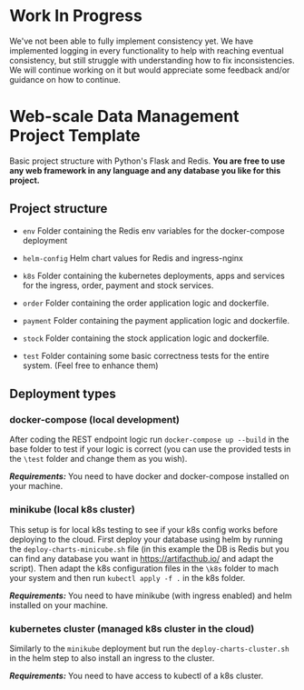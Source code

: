 # Work In Progress
We've not been able to fully implement consistency yet. We have implemented logging in every functionality to help with reaching eventual consistency, but still struggle with understanding how to fix inconsistencies. We will continue working on it but would appreciate some feedback and/or guidance on how to continue.

# Web-scale Data Management Project Template

Basic project structure with Python's Flask and Redis.
**You are free to use any web framework in any language and any database you like for this project.**

## Project structure

* `env`
    Folder containing the Redis env variables for the docker-compose deployment

* `helm-config`
   Helm chart values for Redis and ingress-nginx

* `k8s`
    Folder containing the kubernetes deployments, apps and services for the ingress, order, payment and stock services.

* `order`
    Folder containing the order application logic and dockerfile.

* `payment`
    Folder containing the payment application logic and dockerfile.

* `stock`
    Folder containing the stock application logic and dockerfile.

* `test`
    Folder containing some basic correctness tests for the entire system. (Feel free to enhance them)

## Deployment types

### docker-compose (local development)

After coding the REST endpoint logic run `docker-compose up --build` in the base folder to test if your logic is correct
(you can use the provided tests in the `\test` folder and change them as you wish).

***Requirements:*** You need to have docker and docker-compose installed on your machine.

### minikube (local k8s cluster)

This setup is for local k8s testing to see if your k8s config works before deploying to the cloud.
First deploy your database using helm by running the `deploy-charts-minicube.sh` file (in this example the DB is Redis
but you can find any database you want in <https://artifacthub.io/> and adapt the script). Then adapt the k8s configuration files in the
`\k8s` folder to mach your system and then run `kubectl apply -f .` in the k8s folder.

***Requirements:*** You need to have minikube (with ingress enabled) and helm installed on your machine.

### kubernetes cluster (managed k8s cluster in the cloud)

Similarly to the `minikube` deployment but run the `deploy-charts-cluster.sh` in the helm step to also install an ingress to the cluster.

***Requirements:*** You need to have access to kubectl of a k8s cluster.
